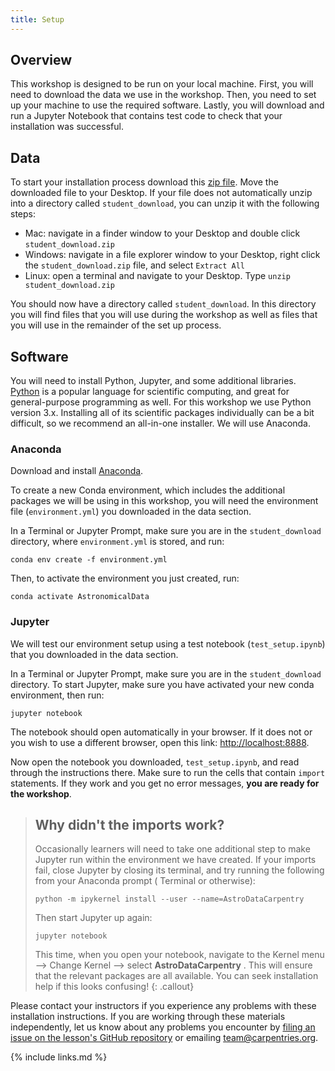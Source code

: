 ```yaml
---
title: Setup
---
```


## Overview

This workshop is designed to be run on your local machine. First, you will need to download the data we
use in the workshop. Then, you need to set up your machine to use the required software. Lastly, you will
download and run a Jupyter Notebook that contains test code to check that your installation was 
successful.

## Data

To start your installation process download this [zip file](https://zenodo.org/record/5762297/files/student_download.zip?download=1). Move the downloaded file to your Desktop.
If your file does not automatically unzip into a directory called `student_download`, you can unzip it with the following steps:
* Mac: navigate in a finder window to your Desktop and double click `student_download.zip`
* Windows: navigate in a file explorer window to your Desktop, right click the `student_download.zip` file, and select `Extract All`
* Linux: open a terminal and navigate to your Desktop. Type `unzip student_download.zip`

You should now have a directory called `student_download`.
In this directory you will find files that you will use during the workshop as well as files that you will use in the remainder of the set up process.

## Software

You will need to install Python, Jupyter, and some additional libraries.
[Python](http://python.org) is a popular language for
scientific computing, and great for general-purpose programming as
well. For this workshop we use Python version 3.x. 
Installing all of its scientific packages individually can be
a bit difficult, so we recommend an all-in-one installer.
We will use Anaconda.

### Anaconda
Download and install [Anaconda](https://www.anaconda.com/products/individual#anaconda-installers).

To create a new Conda environment, which includes the additional packages we will be using
in this workshop, you will need the environment file (`environment.yml`) you downloaded in the data section.

In a Terminal or Jupyter Prompt, make sure you are in the `student_download` directory, where `environment.yml` is stored, and run:

```
conda env create -f environment.yml
```

Then, to activate the environment you just created, run:

```
conda activate AstronomicalData
```

### Jupyter

We will test our environment setup using a test notebook (`test_setup.ipynb`) that you downloaded in the data section.

In a Terminal or Jupyter Prompt, make sure you are in the `student_download` directory. 
To start Jupyter, make sure you have activated your new conda environment, then run:

```
jupyter notebook
```
The notebook should open automatically in your browser. If it does not or you wish to use a different 
browser, open this link: [http://localhost:8888](http://localhost:8888).

Now open the notebook you downloaded, `test_setup.ipynb`, and read through the instructions there. 
Make sure to run the cells that contain `import` statements.
If they work and you get no error messages, **you are ready for the workshop**.

> ## Why didn't the imports work? 
> Occasionally learners will need to take one additional step to make Jupyter run within the environment we have created. 
> If your imports fail, close Jupyter by closing its terminal, and try running the following from your Anaconda prompt (
> Terminal or otherwise):
> 
> ~~~
> python -m ipykernel install --user --name=AstroDataCarpentry
> ~~~
> Then start Jupyter up again:
> ~~~
> jupyter notebook
> ~~~
> This time, when you open your notebook, navigate to the Kernel menu --> Change Kernel --> select **AstroDataCarpentry** . 
> This will ensure that the relevant packages are all available. 
> You can seek installation help if this looks confusing!
{: .callout}


Please contact your instructors if you experience any problems with these installation instructions. If 
you are working through these materials independently, let us know about any problems you encounter by 
[filing an issue on the lesson's GitHub repository](https://github.com/datacarpentry/astronomy-python/issues) 
or emailing team@carpentries.org.

{% include links.md %}

